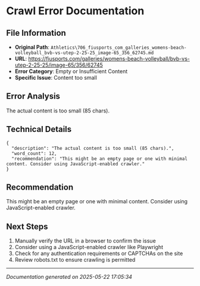 # Crawl Error Documentation

## File Information
- **Original Path**: `Athletics\706_fiusports_com_galleries_womens-beach-volleyball_bvb-vs-utep-2-25-25_image-65_356_62745.md`
- **URL**: https://fiusports.com/galleries/womens-beach-volleyball/bvb-vs-utep-2-25-25/image-65/356/62745
- **Error Category**: Empty or Insufficient Content
- **Specific Issue**: Content too small

## Error Analysis
The actual content is too small (85 chars).

## Technical Details
```
{
  "description": "The actual content is too small (85 chars).",
  "word_count": 12,
  "recommendation": "This might be an empty page or one with minimal content. Consider using JavaScript-enabled crawler."
}
```

## Recommendation
This might be an empty page or one with minimal content. Consider using JavaScript-enabled crawler.

## Next Steps
1. Manually verify the URL in a browser to confirm the issue
2. Consider using a JavaScript-enabled crawler like Playwright
3. Check for any authentication requirements or CAPTCHAs on the site
4. Review robots.txt to ensure crawling is permitted

---
*Documentation generated on 2025-05-22 17:05:34*
